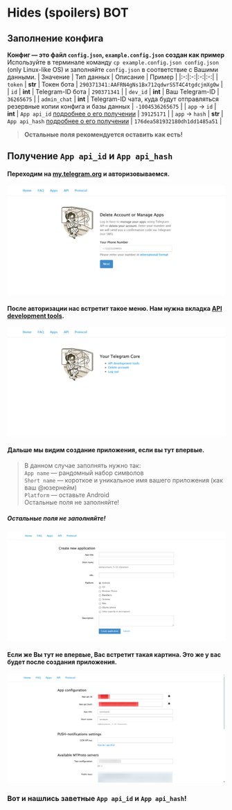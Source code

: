 # Hides (spoilers) BOT
## Заполнение конфига
**Конфиг — это файл `config.json`, `example.config.json` создан как пример**<br>
Используйте в терминале команду `cp example.config.json config.json` (only Linux-like OS) и заполняйте `config.json` в соответствие с Вашими данными.
| Значение | Тип данных | Описание | Пример |
|:-:|:-:|:-:|:-:|
| `token` | **str** | Токен бота | `290371341:AAFRN4gNs1Bx712qdwrSST4C4tgdcjmXg0w` |
| `id` | **int** | Telegram-ID бота | `290371341` |
| `dev_id` | **int** | Ваш Telegram-ID | `36265675` |
| `admin_chat` | **int** | Telegram-ID чата, куда будут отправляться резервные копии конфига и базы данных | `-1004536265675` |
| `app` -> `id` | **int** | `App api_id` [подробнее о его получении](https://github.com/unneyon/hides-bot?tab=readme-ov-file#получение-app-api_id-и-app-api_hash) | `39125171` |
| `app` -> `hash` | **str** | `App api_hash` [подробнее о его получении](https://github.com/unneyon/hides-bot?tab=readme-ov-file#получение-app-api_id-и-app-api_hash) | `176dea581932180dh1dd1485a51` |
> **Остальные поля рекомендуется оставить как есть!**

## Получение `App api_id` и `App api_hash`
#### Переходим на [my.telegram.org](https://my.telegram.org) и авторизовываемся.
![PNG](data/README_1.png)
#### После авторизации нас встретит такое меню. Нам нужна вкладка [API development tools](https://my.telegram.org/apps).
![PNG](data/README_2.png)
#### Дальше мы видим создание приложения, если вы тут впервые.
> В данном случае заполнять нужно так:<br>`App name` —  рандомный набор символов<br>`Short name` — короткое и уникальное имя вашего приложения (как ваш @юзернейм)<br>`Platform` — оставьте Android<br>Остальные поля не заполняйте!
##### Остальные поля не заполняйте!
![PNG](data/README_3.png)
#### Если же Вы тут не впервые, Вас встретит такая картина. Это же у вас будет после создания приложения.
![PNG](data/README_4.png)
### Вот и нашлись заветные `App api_id` и `App api_hash`!
